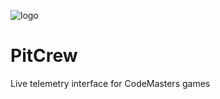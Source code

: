 ![logo](https://github.com/MatthewZenn/Novice-Dark-Theme/raw/main/Static/PitCrew_icon_main.png)
# PitCrew
Live telemetry interface for CodeMasters games
